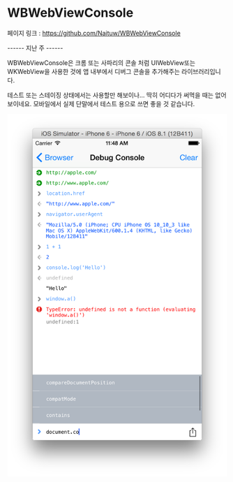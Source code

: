 # WBWebViewConsole

페이지 링크 : https://github.com/Naituw/WBWebViewConsole

------ 지난 주 ------

WBWebViewConsole은 크롬 또는 사파리의 콘솔 처럼 UIWebView또는 WKWebView을 사용한 것에 앱 내부에서 디버그 콘솔을 추가해주는 라이브러리입니다. 

테스트 또는 스테이징 상태에서는 사용할만 해보이나... 딱히 어디다가 써먹을 때는 없어 보이네요. 모바일에서 실제 단말에서 테스트 용으로 쓰면 좋을 것 같습니다. 

![이미지](../img/005-21.png)


